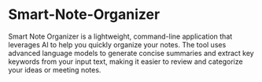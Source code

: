 # Smart-Note-Organizer
Smart Note Organizer is a lightweight, command-line application that leverages AI to help you quickly organize your notes. The tool uses advanced language models to generate concise summaries and extract key keywords from your input text, making it easier to review and categorize your ideas or meeting notes.
